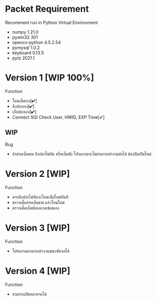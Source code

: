 # Packet Requirement

Recomment run in Python Virtual Environment

- numpy 1.21.0
- pywin32 301
- opencv-python 4.5.2.54
- pymysql 1.0.2
- keyboard 0.13.5
- pytz 2021.1

# Version 1 [WIP 100%]

Function
- โยนเบ็ทเอง[✔]
- ดึงปลาเอง[✔]
- เก็บปลาเอง[✔]
- Connect SQl Check User, HWID, EXP Time[✔]
    
WIP
- 
    
Bug
- ถ้าสายเบ็ดขาด ดึงปลาไม่ทัน หรือเบ็ดพัง โปรแกรมจะไม่สามารถทำงานต่อได้ ต้องปิดเปิดใหม่

# Version 2 [WIP]
Function
- หากดึงปลาไม่ทันจะโยนเบ็ดใหม่ทันที
- ตรวจเช็คสายเบ็ดขาด แล้วโยนใหม่
- ตรวจเช็คเบ็ดพังและกดซ่อมเอง
    
# Version 3 [WIP]
Function
- โปรแกรมสามารถทำงานขณะพับจอได้
    
# Version 4 [WIP]
Function
- สามารถเปิดหลายจอได้